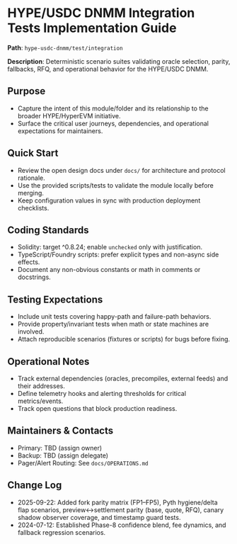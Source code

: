 # HYPE/USDC DNMM Integration Tests Implementation Guide

**Path**: `hype-usdc-dnmm/test/integration`

**Description**: Deterministic scenario suites validating oracle selection, parity, fallbacks, RFQ, and operational behavior for the HYPE/USDC DNMM.

## Purpose
- Capture the intent of this module/folder and its relationship to the broader HYPE/HyperEVM initiative.
- Surface the critical user journeys, dependencies, and operational expectations for maintainers.

## Quick Start
- Review the open design docs under `docs/` for architecture and protocol rationale.
- Use the provided scripts/tests to validate the module locally before merging.
- Keep configuration values in sync with production deployment checklists.

## Coding Standards
- Solidity: target ^0.8.24; enable `unchecked` only with justification.
- TypeScript/Foundry scripts: prefer explicit types and non-async side effects.
- Document any non-obvious constants or math in comments or docstrings.

## Testing Expectations
- Include unit tests covering happy-path and failure-path behaviors.
- Provide property/invariant tests when math or state machines are involved.
- Attach reproducible scenarios (fixtures or scripts) for bugs before fixing.

## Operational Notes
- Track external dependencies (oracles, precompiles, external feeds) and their addresses.
- Define telemetry hooks and alerting thresholds for critical metrics/events.
- Track open questions that block production readiness.

## Maintainers & Contacts
- Primary: TBD (assign owner)
- Backup: TBD (assign delegate)
- Pager/Alert Routing: See `docs/OPERATIONS.md`

## Change Log
- 2025-09-22: Added fork parity matrix (FP1–FP5), Pyth hygiene/delta flap scenarios, preview↔settlement parity (base, quote, RFQ), canary shadow observer coverage, and timestamp guard tests.
- 2024-07-12: Established Phase-8 confidence blend, fee dynamics, and fallback regression scenarios.
